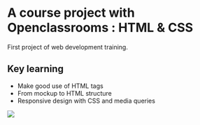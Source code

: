 # A course project with Openclassrooms : HTML & CSS

First project of web development training.

## Key learning

- Make good use of HTML tags
- From mockup to HTML structure
- Responsive design with CSS and media queries

![](https://github.com/COURSE_Booki_Openclassrooms/screenshot.gif)
